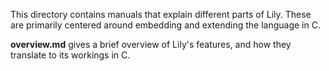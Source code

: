 This directory contains manuals that explain different parts of Lily. These are
primarily centered around embedding and extending the language in C.

**overview.md** gives a brief overview of Lily's features, and how they
translate to its workings in C.
